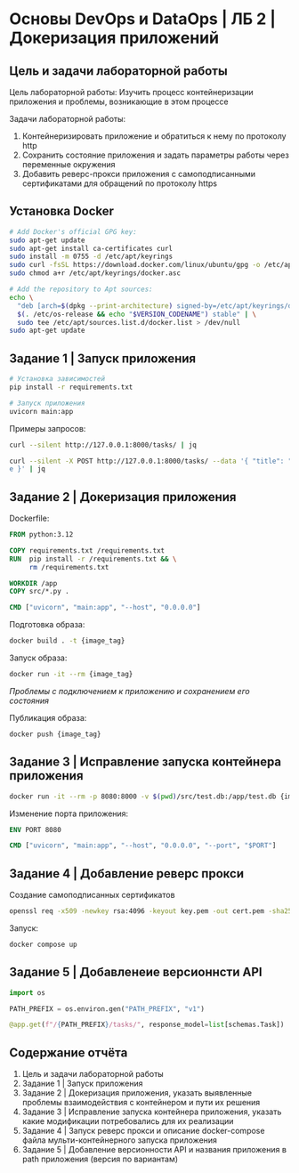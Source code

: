 # Основы DevOps и DataOps | ЛБ 2 | Докеризация приложений

## Цель и задачи лабораторной работы

Цель лабораторной работы: Изучить процесс контейнеризации приложения и проблемы, возникающие в этом процессе

Задачи лабораторной работы:

1. Контейнеризировать приложение и обратиться к нему по протоколу http
2. Сохранить состояние приложения и задать параметры работы через переменные окружения
3. Добавить реверс-прокси приложения с самоподписанными сертификатами для обращений по протоколу https

## Установка Docker


```bash
# Add Docker's official GPG key:
sudo apt-get update
sudo apt-get install ca-certificates curl
sudo install -m 0755 -d /etc/apt/keyrings
sudo curl -fsSL https://download.docker.com/linux/ubuntu/gpg -o /etc/apt/keyrings/docker.asc
sudo chmod a+r /etc/apt/keyrings/docker.asc

# Add the repository to Apt sources:
echo \
  "deb [arch=$(dpkg --print-architecture) signed-by=/etc/apt/keyrings/docker.asc] https://download.docker.com/linux/ubuntu \
  $(. /etc/os-release && echo "$VERSION_CODENAME") stable" | \
  sudo tee /etc/apt/sources.list.d/docker.list > /dev/null
sudo apt-get update
```

## Задание 1 | Запуск приложения

```bash
# Установка зависимостей
pip install -r requirements.txt

# Запуск приложения
uvicorn main:app
```

Примеры запросов:
```bash
curl --silent http://127.0.0.1:8000/tasks/ | jq

curl --silent -X POST http://127.0.0.1:8000/tasks/ --data '{ "title": "Прочитать книгу", "description": "Закончить чтение книги по FastAPI", "completed": fals
e }' | jq
```

## Задание 2 | Докеризация приложения

Dockerfile:
```Dockerfile
FROM python:3.12

COPY requirements.txt /requirements.txt
RUN  pip install -r /requirements.txt && \
     rm /requirements.txt

WORKDIR /app
COPY src/*.py .

CMD ["uvicorn", "main:app", "--host", "0.0.0.0"]
```

Подготовка образа:
```bash
docker build . -t {image_tag}
```

Запуск образа:
```bash
docker run -it --rm {image_tag}
```
*Проблемы с подключением к приложению и сохранением его состояния*

Публикация образа:
```bash
docker push {image_tag}
```

## Задание 3 | Исправление запуска контейнера приложения

```bash
docker run -it --rm -p 8080:8000 -v $(pwd)/src/test.db:/app/test.db {image_tag}
```

Изменение порта приложения:
```Dockerfile
ENV PORT 8080

CMD ["uvicorn", "main:app", "--host", "0.0.0.0", "--port", "$PORT"]
```

## Задание 4 | Добавление реверс прокси

Создание самоподписанных сертификатов
```bash
openssl req -x509 -newkey rsa:4096 -keyout key.pem -out cert.pem -sha256 -days 365 -nodes
```

Запуск:
```bash
docker compose up
```

## Задание 5 | Добавленеие версионнсти API

```python
import os

PATH_PREFIX = os.environ.gen("PATH_PREFIX", "v1")

@app.get(f"/{PATH_PREFIX}/tasks/", response_model=list[schemas.Task])
```

## Содержание отчёта

1. Цель и задачи лабораторной работы
2. Задание 1 | Запуск приложения
3. Задание 2 | Докеризация приложения, указать выявленные проблемы взаимодействия с контейнером и пути их решения
4. Задание 3 | Исправление запуска контейнера приложения, указать какие модификации потребовались для их реализации
5. Задание 4 | Запуск реверс прокси и описание docker-compose файла мульти-контейнерного запуска приложения
6. Задание 5 | Добавление версионности API и названия приложения в path приложения (версия по вариантам)